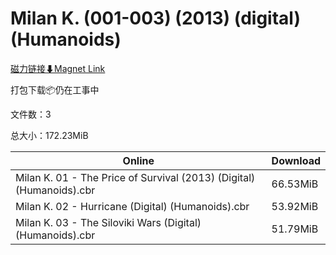 # Milan K. (001-003) (2013) (digital) (Humanoids)

[磁力链接⬇Magnet Link](magnet:?xt=urn:btih:eb9944acad922cbfa5187983bde0679dc9239374&dn=Milan%20K.%20%28001-003%29%20%282013%29%20%28digital%29%20%28Humanoids%29)

打包下载📦仍在工事中

文件数：3

总大小：172.23MiB

Online | Download
--- | ---
Milan K. 01 - The Price of Survival (2013) (Digital) (Humanoids).cbr | 66.53MiB
Milan K. 02 - Hurricane (Digital) (Humanoids).cbr | 53.92MiB
Milan K. 03 - The Siloviki Wars (Digital) (Humanoids).cbr | 51.79MiB